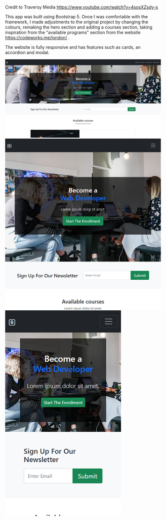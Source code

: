 Credit to Traversy Media https://www.youtube.com/watch?v=4sosXZsdy-s

This app was built using Bootstrap 5. Once I was comfortable with the framework, I made adjustments to the original project by changing the colours, remaking the hero section and adding a courses section, taking inspiration from the "available programs" section from the website https://codeworks.me/london/ .

The website is fully responsive and has features such as cards, an accordion and modal.

![bootstrap page desktop](./bootstrap-page-desktop.png)
![bootstrap page tablet](./bootstrap-page-tablet.png)
![bootstrap page mobile](./bootstrap-page-mobile.png)
